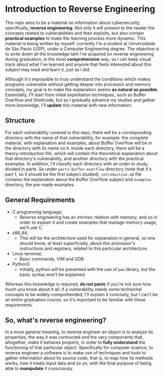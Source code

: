 # Introduction to Reverse Engineering
This repo aims to be a material on information about cybersecurity, specifically, **reverse engineering**. Not only it will present to the reader the concepts related to vulnerabilities and their exploits, but also contain **practical examples** to make the learning process more dynamic. This material is being written by myself: currently I'm a  student at Universidade de São Paulo (USP), under a Computer Engineering degree. The objective is to write down all the knowledge taht I've acquired on reverse engineering during graduation, in the most **comprehensive** way, so I can keep visual track about what I've learned and anyone that feels interested about this subject may read and learn it, just as I did. 

Although it's impossible to truly understand the conditions which makes programs vulnerable without getting deeper into processor and memory concepts, my goal is to make the explanation seems **as natural as possible**. Essentially, I'll start from initial exploitation techniques, such as Buffer Overflow and Shellcode, but as I gradually advance my studies and gather more knowledge, I'll **update** this material with new information.

## Structure
For each vulnerability covered in this repo, there will be a corresponding directory with the name of that vulnerability, for example: the complete material, with explanation and examples, about Buffer Overflow will be in the directory with its name on it. Inside each directory, there will be a theory-introduction file, which will contain the theoretical explanation about that directory's vulnerability, and another directory with the practical examples. In addition, I'll classify each directory with an order to study, divided in parts. So under `part1-buffer-overflow` directory (note that it's part 1, so it should be the first subject studied), `introduction.md` file contains the explanation about the Buffer Overflow subject and `examples` directory, the pre-made examples.

## General Requirements
* C programmig language;
  * Reverse engineering has an intrinsic relation with memory, and so in order to explain it and create examples that manage memory usage, we'll use C.
* x86_64;
  * This will be the architecture used for explanation in general, so one should know, at least superficially, about this processor's instructions and registers, related to this particular architecture.
* Linux terminal;
  * Basic commands, VIM and GDB.
* Python3.
  * Initially, python will be presented with the use of `pwn` library, but the basic syntax won't be explained.

Whereas this knowledge is required, **do not panic** if you're not sure how much you know about it all: if a vulnerability needs some technichal concepts to be widely-comprehended, I'll explain it concisely, but I can't be an entire graduation course, so it's important to be familiar with these requirements.

## So, what's reverse engineering?
In a more general meaning, to reverse engineer an object is to analyze its properties, the way it was contructed and the very components that, altogether, make it behaves properly, in order to **fully understand** the functioning of that particular object. Specifically for computer science, to reverse engineer a software is to make use of techniques and tools to gather information about its source code, that is, to map how its methods works, how it treats input data and so on, with the final purpose of  being able to **manipulate** it consciously.

